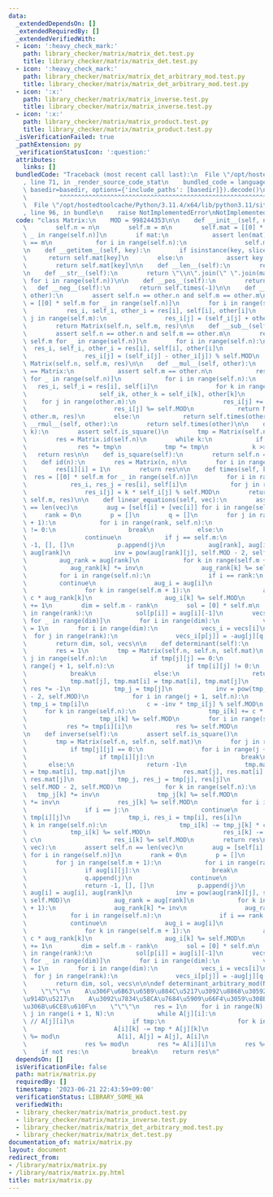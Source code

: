 ```yaml
---
data:
  _extendedDependsOn: []
  _extendedRequiredBy: []
  _extendedVerifiedWith:
  - icon: ':heavy_check_mark:'
    path: library_checker/matrix/matrix_det.test.py
    title: library_checker/matrix/matrix_det.test.py
  - icon: ':heavy_check_mark:'
    path: library_checker/matrix/matrix_det_arbitrary_mod.test.py
    title: library_checker/matrix/matrix_det_arbitrary_mod.test.py
  - icon: ':x:'
    path: library_checker/matrix/matrix_inverse.test.py
    title: library_checker/matrix/matrix_inverse.test.py
  - icon: ':x:'
    path: library_checker/matrix/matrix_product.test.py
    title: library_checker/matrix/matrix_product.test.py
  _isVerificationFailed: true
  _pathExtension: py
  _verificationStatusIcon: ':question:'
  attributes:
    links: []
  bundledCode: "Traceback (most recent call last):\n  File \"/opt/hostedtoolcache/Python/3.11.4/x64/lib/python3.11/site-packages/onlinejudge_verify/documentation/build.py\"\
    , line 71, in _render_source_code_stat\n    bundled_code = language.bundle(stat.path,\
    \ basedir=basedir, options={'include_paths': [basedir]}).decode()\n          \
    \         ^^^^^^^^^^^^^^^^^^^^^^^^^^^^^^^^^^^^^^^^^^^^^^^^^^^^^^^^^^^^^^^^^^^^^^^^^^^^^^^^^\n\
    \  File \"/opt/hostedtoolcache/Python/3.11.4/x64/lib/python3.11/site-packages/onlinejudge_verify/languages/python.py\"\
    , line 96, in bundle\n    raise NotImplementedError\nNotImplementedError\n"
  code: "class Matrix:\n    MOD = 998244353\n\n    def __init__(self, n, m, mat=None):\n\
    \        self.n = n\n        self.m = m\n        self.mat = [[0] * self.m for\
    \ _ in range(self.n)]\n        if mat:\n            assert len(mat) == n and len(mat[0])\
    \ == m\n            for i in range(self.n):\n                self.mat[i] = mat[i].copy()\n\
    \n    def __getitem__(self, key):\n        if isinstance(key, slice):\n      \
    \      return self.mat[key]\n        else:\n            assert key >= 0\n    \
    \        return self.mat[key]\n\n    def __len__(self):\n        return len(self.mat)\n\
    \n    def __str__(self):\n        return \"\\n\".join(\" \".join(map(str, self[i]))\
    \ for i in range(self.n))\n\n    def __pos__(self):\n        return self\n\n \
    \   def __neg__(self):\n        return self.times(-1)\n\n    def __add__(self,\
    \ other):\n        assert self.n == other.n and self.m == other.m\n        res\
    \ = [[0] * self.m for _ in range(self.n)]\n        for i in range(self.n):\n \
    \           res_i, self_i, other_i = res[i], self[i], other[i]\n            for\
    \ j in range(self.m):\n                res_i[j] = (self_i[j] + other_i[j]) % self.MOD\n\
    \        return Matrix(self.n, self.m, res)\n\n    def __sub__(self, other):\n\
    \        assert self.n == other.n and self.m == other.m\n        res = [[0] *\
    \ self.m for _ in range(self.n)]\n        for i in range(self.n):\n          \
    \  res_i, self_i, other_i = res[i], self[i], other[i]\n            for j in range(self.m):\n\
    \                res_i[j] = (self_i[j] - other_i[j]) % self.MOD\n        return\
    \ Matrix(self.n, self.m, res)\n\n    def __mul__(self, other):\n        if other.__class__\
    \ == Matrix:\n            assert self.m == other.n\n            res = [[0] * other.m\
    \ for _ in range(self.n)]\n            for i in range(self.n):\n             \
    \   res_i, self_i = res[i], self[i]\n                for k in range(self.m):\n\
    \                    self_ik, other_k = self_i[k], other[k]\n                \
    \    for j in range(other.m):\n                        res_i[j] += self_ik * other_k[j]\n\
    \                        res_i[j] %= self.MOD\n            return Matrix(self.n,\
    \ other.m, res)\n        else:\n            return self.times(other)\n\n    def\
    \ __rmul__(self, other):\n        return self.times(other)\n\n    def __pow__(self,\
    \ k):\n        assert self.is_square()\n        tmp = Matrix(self.n, self.n, self.mat)\n\
    \        res = Matrix.id(self.n)\n        while k:\n            if k & 1:\n  \
    \              res *= tmp\n            tmp *= tmp\n            k >>= 1\n     \
    \   return res\n\n    def is_square(self):\n        return self.n == self.m\n\n\
    \    def id(n):\n        res = Matrix(n, n)\n        for i in range(n):\n    \
    \        res[i][i] = 1\n        return res\n\n    def times(self, k):\n      \
    \  res = [[0] * self.m for _ in range(self.n)]\n        for i in range(self.n):\n\
    \            res_i, res_j = res[i], self[i]\n            for j in range(self.m):\n\
    \                res_i[j] = k * self_i[j] % self.MOD\n        return Matrix(self.n,\
    \ self.m, res)\n\n    def linear_equations(self, vec):\n        assert self.n\
    \ == len(vec)\n        aug = [self[i] + [vec[i]] for i in range(self.n)]\n   \
    \     rank = 0\n        p = []\n        q = []\n        for j in range(self.m\
    \ + 1):\n            for i in range(rank, self.n):\n                if aug[i][j]\
    \ != 0:\n                    break\n            else:\n                q.append(j)\n\
    \                continue\n            if j == self.m:\n                return\
    \ -1, [], []\n            p.append(j)\n            aug[rank], aug[i] = aug[i],\
    \ aug[rank]\n            inv = pow(aug[rank][j], self.MOD - 2, self.MOD)\n   \
    \         aug_rank = aug[rank]\n            for k in range(self.m + 1):\n    \
    \            aug_rank[k] *= inv\n                aug_rank[k] %= self.MOD\n   \
    \         for i in range(self.n):\n                if i == rank:\n           \
    \         continue\n                aug_i = aug[i]\n                c = -aug_i[j]\n\
    \                for k in range(self.m + 1):\n                    aug_i[k] +=\
    \ c * aug_rank[k]\n                    aug_i[k] %= self.MOD\n            rank\
    \ += 1\n        dim = self.m - rank\n        sol = [0] * self.m\n        for i\
    \ in range(rank):\n            sol[p[i]] = aug[i][-1]\n        vecs = [[0] * self.m\
    \ for _ in range(dim)]\n        for i in range(dim):\n            vecs[i][q[i]]\
    \ = 1\n        for i in range(dim):\n            vecs_i = vecs[i]\n          \
    \  for j in range(rank):\n                vecs_i[p[j]] = -aug[j][q[i]] % self.MOD\n\
    \        return dim, sol, vecs\n\n    def determinant(self):\n        assert self.is_square()\n\
    \        res = 1\n        tmp = Matrix(self.n, self.n, self.mat)\n        for\
    \ j in range(self.n):\n            if tmp[j][j] == 0:\n                for i in\
    \ range(j + 1, self.n):\n                    if tmp[i][j] != 0:\n            \
    \            break\n                else:\n                    return 0\n    \
    \            tmp.mat[j], tmp.mat[i] = tmp.mat[i], tmp.mat[j]\n               \
    \ res *= -1\n            tmp_j = tmp[j]\n            inv = pow(tmp_j[j], self.MOD\
    \ - 2, self.MOD)\n            for i in range(j + 1, self.n):\n               \
    \ tmp_i = tmp[i]\n                c = -inv * tmp_i[j] % self.MOD\n           \
    \     for k in range(self.n):\n                    tmp_i[k] += c * tmp_j[k]\n\
    \                    tmp_i[k] %= self.MOD\n        for i in range(self.n):\n \
    \           res *= tmp[i][i]\n            res %= self.MOD\n        return res\n\
    \n    def inverse(self):\n        assert self.is_square()\n        res = Matrix.id(self.n)\n\
    \        tmp = Matrix(self.n, self.n, self.mat)\n        for j in range(self.n):\n\
    \            if tmp[j][j] == 0:\n                for i in range(j + 1, self.n):\n\
    \                    if tmp[i][j]:\n                        break\n          \
    \      else:\n                    return -1\n                tmp.mat[j], tmp.mat[i]\
    \ = tmp.mat[i], tmp.mat[j]\n                res.mat[j], res.mat[i] = res.mat[i],\
    \ res.mat[j]\n            tmp_j, res_j = tmp[j], res[j]\n            inv = pow(tmp_j[j],\
    \ self.MOD - 2, self.MOD)\n            for k in range(self.n):\n             \
    \   tmp_j[k] *= inv\n                tmp_j[k] %= self.MOD\n                res_j[k]\
    \ *= inv\n                res_j[k] %= self.MOD\n            for i in range(self.n):\n\
    \                if i == j:\n                    continue\n                c =\
    \ tmp[i][j]\n                tmp_i, res_i = tmp[i], res[i]\n                for\
    \ k in range(self.n):\n                    tmp_i[k] -= tmp_j[k] * c\n        \
    \            tmp_i[k] %= self.MOD\n                    res_i[k] -= res_j[k] *\
    \ c\n                    res_i[k] %= self.MOD\n        return res\n\n    def linear_equations(self,\
    \ vec):\n        assert self.n == len(vec)\n        aug = [self[i] + [vec[i]]\
    \ for i in range(self.n)]\n        rank = 0\n        p = []\n        q = []\n\
    \        for j in range(self.m + 1):\n            for i in range(rank, self.n):\n\
    \                if aug[i][j]:\n                    break\n            else:\n\
    \                q.append(j)\n                continue\n            if j == self.m:\n\
    \                return -1, [], []\n            p.append(j)\n            aug[rank],\
    \ aug[i] = aug[i], aug[rank]\n            inv = pow(aug[rank][j], self.MOD - 2,\
    \ self.MOD)\n            aug_rank = aug[rank]\n            for k in range(self.m\
    \ + 1):\n                aug_rank[k] *= inv\n                aug_rank[k] %= self.MOD\n\
    \            for i in range(self.n):\n                if i == rank:\n        \
    \            continue\n                aug_i = aug[i]\n                c = -aug_i[j]\n\
    \                for k in range(self.m + 1):\n                    aug_i[k] +=\
    \ c * aug_rank[k]\n                    aug_i[k] %= self.MOD\n            rank\
    \ += 1\n        dim = self.m - rank\n        sol = [0] * self.m\n        for i\
    \ in range(rank):\n            sol[p[i]] = aug[i][-1]\n        vecs = [[0] * self.m\
    \ for _ in range(dim)]\n        for i in range(dim):\n            vecs[i][q[i]]\
    \ = 1\n        for i in range(dim):\n            vecs_i = vecs[i]\n          \
    \  for j in range(rank):\n                vecs_i[p[j]] = -aug[j][q[i]] % self.MOD\n\
    \        return dim, sol, vecs\n\n\ndef determinant_arbitrary_mod(N, A, mod=998244353):\n\
    \    \"\"\"\n    A\u306F\u6B63\u65B9\u884C\u5217\u3092\u8868\u30592\u6B21\u5143\
    \u914D\u5217\n    A\u3092\u7834\u58CA\u7684\u5909\u66F4\u3059\u308B\u3053\u3068\
    \u306B\u6CE8\u610F\n    \"\"\"\n    res = 1\n    for i in range(N):\n        for\
    \ j in range(i + 1, N):\n            while A[j][i]:\n                tmp = A[i][i]\
    \ // A[j][i]\n                if tmp:\n                    for k in range(i, N):\n\
    \                        A[i][k] -= tmp * A[j][k]\n                        A[i][k]\
    \ %= mod\n                A[i], A[j] = A[j], A[i]\n                res *= -1\n\
    \                res %= mod\n        res *= A[i][i]\n        res %= mod\n    \
    \    if not res:\n            break\n    return res\n"
  dependsOn: []
  isVerificationFile: false
  path: matrix/matrix.py
  requiredBy: []
  timestamp: '2023-06-21 22:43:59+09:00'
  verificationStatus: LIBRARY_SOME_WA
  verifiedWith:
  - library_checker/matrix/matrix_product.test.py
  - library_checker/matrix/matrix_inverse.test.py
  - library_checker/matrix/matrix_det_arbitrary_mod.test.py
  - library_checker/matrix/matrix_det.test.py
documentation_of: matrix/matrix.py
layout: document
redirect_from:
- /library/matrix/matrix.py
- /library/matrix/matrix.py.html
title: matrix/matrix.py
---
```

